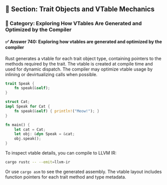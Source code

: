 ## 📘 Section: Trait Objects and VTable Mechanics
### 🔹 Category: Exploring How VTables Are Generated and Optimized by the Compiler
#### ✅ Answer 740: Exploring how vtables are generated and optimized by the compiler

Rust generates a vtable for each trait object type, containing pointers to the methods required by the trait. The vtable is created at compile time and used for dynamic dispatch. The compiler may optimize vtable usage by inlining or devirtualizing calls when possible.

```rust
trait Speak {
    fn speak(&self);
}

struct Cat;
impl Speak for Cat {
    fn speak(&self) { println!("Meow!"); }
}

fn main() {
    let cat = Cat;
    let obj: &dyn Speak = &cat;
    obj.speak();
}
```

To inspect vtable details, you can compile to LLVM IR:

```sh
cargo rustc -- --emit=llvm-ir
```

Or use `cargo asm` to see the generated assembly. The vtable layout includes function pointers for each trait method and type metadata.
